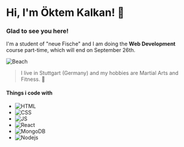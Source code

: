 # Hi, I'm Öktem Kalkan! 👋

### Glad to see you here!

I'm a student of "neue Fische" and I am doing the **Web Development** course part-time, which will end on September 26th.

![Beach](https://de-int-prod.sydney.com/sites/international/files/styles/header_slider/public/2016-12/Bondi-Beach-Sunrise-DNSW.webp?itok=tDqXvAzj)

>I live in Stuttgart (Germany) and my hobbies are Martial Arts and Fitness. 🌱

#### Things i code with 

- <img alt="HTML" src="https://img.shields.io/badge/-HTML-orange" />
- <img alt="CSS" src="https://img.shields.io/badge/-CSS-blue" />
- <img alt="JS" src="https://img.shields.io/badge/-JavaScript-yellow" />
- <img alt="React" src="https://img.shields.io/badge/-React-45b8d8?style=flat-square&logo=react&logoColor=white" />
- <img alt="MongoDB" src="https://img.shields.io/badge/-MongoDB-13aa52?style=flat-square&logo=mongodb&logoColor=white" />
- <img alt="Nodejs" src="https://img.shields.io/badge/-Nodejs-43853d?style=flat-square&logo=Node.js&logoColor=white" />


<!--
**oektemkalkan/oektemkalkan** is a ✨ _special_ ✨ repository because its `README.md` (this file) appears on your GitHub profile.

Here are some ideas to get you started:

- 🔭 I’m currently working on ...
- 🌱 I’m currently learning ...
- 👯 I’m looking to collaborate on ...
- 🤔 I’m looking for help with ...
- 💬 Ask me about ...
- 📫 How to reach me: ...
- 😄 Pronouns: ...
- ⚡ Fun fact: ...
-->
